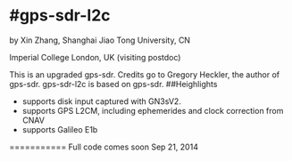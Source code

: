 #gps-sdr-l2c
===========
by Xin Zhang,
Shanghai Jiao Tong University, CN

Imperial College London, UK (visiting postdoc)

This is an upgraded gps-sdr. Credits go to Gregory Heckler, the author of gps-sdr. gps-sdr-l2c is based on gps-sdr. 
##Heighlights
* supports disk input captured with GN3sV2.
* supports GPS L2CM, including ephemerides and clock correction from CNAV
* supports Galileo E1b

===========
Full code comes soon
Sep 21, 2014

